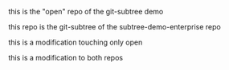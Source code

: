 this is the "open" repo of the git-subtree demo

this repo is the git-subtree of the subtree-demo-enterprise repo

this is a modification touching only open

this is a modification to both repos
